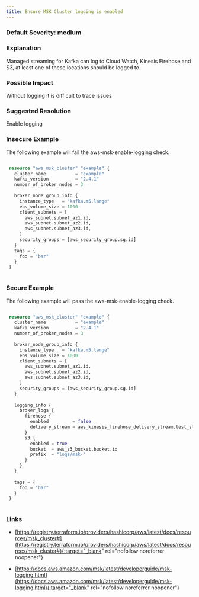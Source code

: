 ```yaml
---
title: Ensure MSK Cluster logging is enabled
---
```


### Default Severity: <span class="severity medium">medium</span>

### Explanation

Managed streaming for Kafka can log to Cloud Watch, Kinesis Firehose and S3, at least one of these locations should be logged to

### Possible Impact
Without logging it is difficult to trace issues

### Suggested Resolution
Enable logging


### Insecure Example

The following example will fail the aws-msk-enable-logging check.
```terraform

 resource "aws_msk_cluster" "example" {
   cluster_name           = "example"
   kafka_version          = "2.4.1"
   number_of_broker_nodes = 3
 
   broker_node_group_info {
     instance_type   = "kafka.m5.large"
     ebs_volume_size = 1000
     client_subnets = [
       aws_subnet.subnet_az1.id,
       aws_subnet.subnet_az2.id,
       aws_subnet.subnet_az3.id,
     ]
     security_groups = [aws_security_group.sg.id]
   }
   tags = {
     foo = "bar"
   }
 }
 
```



### Secure Example

The following example will pass the aws-msk-enable-logging check.
```terraform

 resource "aws_msk_cluster" "example" {
   cluster_name           = "example"
   kafka_version          = "2.4.1"
   number_of_broker_nodes = 3
 
   broker_node_group_info {
     instance_type   = "kafka.m5.large"
     ebs_volume_size = 1000
     client_subnets = [
       aws_subnet.subnet_az1.id,
       aws_subnet.subnet_az2.id,
       aws_subnet.subnet_az3.id,
     ]
     security_groups = [aws_security_group.sg.id]
   }
 
   logging_info {
     broker_logs {
       firehose {
         enabled         = false
         delivery_stream = aws_kinesis_firehose_delivery_stream.test_stream.name
       }
       s3 {
         enabled = true
         bucket  = aws_s3_bucket.bucket.id
         prefix  = "logs/msk-"
       }
     }
   }
 
   tags = {
     foo = "bar"
   }
 }
 
```



### Links


- [https://registry.terraform.io/providers/hashicorp/aws/latest/docs/resources/msk_cluster#](https://registry.terraform.io/providers/hashicorp/aws/latest/docs/resources/msk_cluster#){:target="_blank" rel="nofollow noreferrer noopener"}

- [https://docs.aws.amazon.com/msk/latest/developerguide/msk-logging.html](https://docs.aws.amazon.com/msk/latest/developerguide/msk-logging.html){:target="_blank" rel="nofollow noreferrer noopener"}



